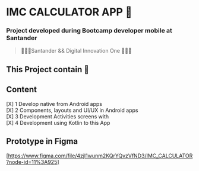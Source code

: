 # IMC CALCULATOR APP 🎲
### Project developed during Bootcamp developer mobile at Santander

> 🧑🏻‍💻Santander && Digital Innovation One 🧑🏻‍💻

## This Project contain 🚀

## Content
[X] 1 Develop native from Android apps  </br>
[X] 2 Components, layouts and UI/UX in Android apps </br>
[X] 3 Development Activities screens with  </br>
[X] 4 Development using Kotlin to this App</br>

## Prototype in Figma
[https://www.figma.com/file/4zjl1wunm2KQrYQvzVfND3/IMC_CALCULATOR?node-id=11%3A925]



